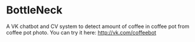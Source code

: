 # BottleNeck

A VK chatbot and CV system to detect amount of coffee in coffee pot from coffee pot photo.
You can try it here:
http://vk.com/coffeebot
